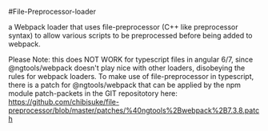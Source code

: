 #File-Preprocessor-loader

a Webpack loader that uses file-preprocessor (C++ like preprocessor syntax) to allow various scripts to be preprocessed before being added to webpack.

Please Note: this does NOT WORK for typescript files in angular 6/7, since @ngtools/webpack doesn't play nice with other loaders, disobeying the rules for webpack loaders.
To make use of file-preprocessor in typescript, there is a patch for @ngtools/webpack that can be applied by the npm module patch-packets in the GIT repositotory here: 
https://github.com/chibisuke/file-preprocessor/blob/master/patches/%40ngtools%2Bwebpack%2B7.3.8.patch

